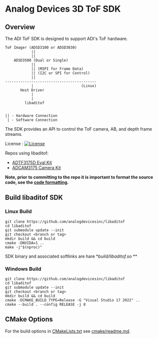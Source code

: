 # Analog Devices 3D ToF SDK 

## Overview

The ADI ToF SDK is designed to support ADI's ToF hardware.

```
ToF Imager (ADSD3100 or ADSD3030)
            ||
            ||
    ADSD3500 (Dual or Single)
            ||
            || (MIPI for Frame Data)
            || (I2C or SPI for Control)
            ||
------------------------------------------
            |                      (Linux) 
       Host Driver
            |
            |
         libaditof


|| - Hardware Connection
 | - Software Connection
```

The SDK provides an API to control the ToF camera, AB, and depth frame streams.

License : [![License](https://img.shields.io/badge/license-MIT-blue.svg)](LICENSE)

Repos using libaditof:

* [ADTF3175D Eval Kit](https://github.com/analogdevicesinc/ToF)
* [ADCAM3175 Camera Kit](https://github.com/analogdevicesinc/ADCAM)

**Note, prior to committing to the repo it is important to format the source code, see the [code formatting](./doc/code-formatting.md).**

## Build libaditof SDK

### Linux Build

```
git clone https://github.com/analogdevicesinc/libaditof
cd libaditof
git submodule update --init
git checkout <branch or tag>
mkdir build && cd build
cmake -DNVIDA=1 ..
make -j"$(nproc)"
```

SDK binary and associated softlinks are hare **build/libaditof.so* **

### Windows Build

```
git clone https://github.com/analogdevicesinc/libaditof
cd libaditof
git submodule update --init
git checkout <branch or tag>
mkdir build && cd build
cmake -DCMAKE_BUILD_TYPE=Release -G "Visual Studio 17 2022" ..
cmake --build . --config RELEASE -j 8
```

## CMake Options

For the build options in [CMakeLists.txt](./CMakeLists.txt) see [cmake/readme.md](./cmake/readme.md).
